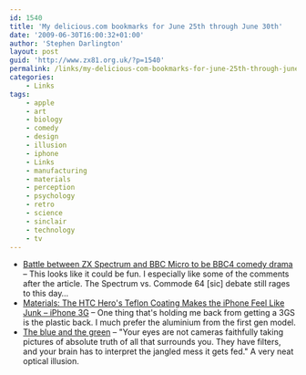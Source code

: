 ```yaml
---
id: 1540
title: 'My delicious.com bookmarks for June 25th through June 30th'
date: '2009-06-30T16:00:32+01:00'
author: 'Stephen Darlington'
layout: post
guid: 'http://www.zx81.org.uk/?p=1540'
permalink: /links/my-delicious-com-bookmarks-for-june-25th-through-june-30th.html
categories:
    - Links
tags:
    - apple
    - art
    - biology
    - comedy
    - design
    - illusion
    - iphone
    - Links
    - manufacturing
    - materials
    - perception
    - psychology
    - retro
    - science
    - sinclair
    - technology
    - tv
---
```


- [Battle between ZX Spectrum and BBC Micro to be BBC4 comedy drama](http://www.guardian.co.uk/media/2009/jun/30/martin-freeman-alexander-armstrong-sir-clive-sinclair-bbc4-drama) – This looks like it could be fun. I especially like some of the comments after the article. The Spectrum vs. Commode 64 \[sic\] debate still rages to this day…
- [Materials: The HTC Hero's Teflon Coating Makes the iPhone Feel Like Junk – iPhone 3G](http://gizmodo.com/5302637/htc-heros-teflon-coating-makes-the-iphone-feel-like-junk) – One thing that's holding me back from getting a 3GS is the plastic back. I much prefer the aluminium from the first gen model.
- [The blue and the green](http://blogs.discovermagazine.com/badastronomy/2009/06/24/the-blue-and-the-green/) – "Your eyes are not cameras faithfully taking pictures of absolute truth of all that surrounds you. They have filters, and your brain has to interpret the jangled mess it gets fed." A very neat optical illusion.